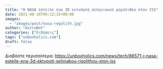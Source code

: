 ```yaml
---
title: "Η NASA έστειλε ένα 3D εκτυπωτή σεληνιακού ρηγόλιθου στον ISS"
date: 2021-08-16T09:12:15+00:00
images:
  - "images/post/nasa-regolith.jpg"
author: "AstroBot"
categories: ["Ειδήσεις"]
tags: ["unboxholics.com"]
draft: false
---
```




Διαβάστε περισσότερα: https://unboxholics.com/news/tech/86571-i-nasa-esteile-ena-3d-ektypoti-seliniakou-rigolithou-ston-iss
